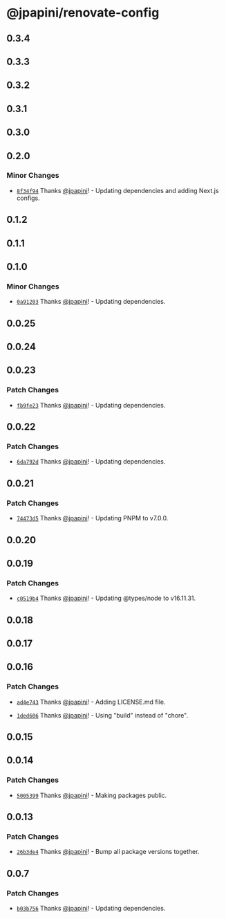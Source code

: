 # @jpapini/renovate-config

## 0.3.4

## 0.3.3

## 0.3.2

## 0.3.1

## 0.3.0

## 0.2.0

### Minor Changes

-   [`8f34f94`](https://github.com/jpapini/tools-javascript/commit/8f34f945baf04252b6215bdd09b93cfa7b72690b) Thanks [@jpapini](https://github.com/jpapini)! - Updating dependencies and adding Next.js configs.

## 0.1.2

## 0.1.1

## 0.1.0

### Minor Changes

-   [`0a91203`](https://github.com/jpapini/tools-javascript/commit/0a91203ed496ee42a4615300b81a7bd21e60052b) Thanks [@jpapini](https://github.com/jpapini)! - Updating dependencies.

## 0.0.25

## 0.0.24

## 0.0.23

### Patch Changes

-   [`fb9fe23`](https://github.com/jpapini/tools-javascript/commit/fb9fe23c16352a2d144aea0941ce8bb9c9f39f06) Thanks [@jpapini](https://github.com/jpapini)! - Updating dependencies.

## 0.0.22

### Patch Changes

-   [`6da792d`](https://github.com/jpapini/tools-javascript/commit/6da792d0c049a2aab1a20f1b758113e4bde110be) Thanks [@jpapini](https://github.com/jpapini)! - Updating dependencies.

## 0.0.21

### Patch Changes

-   [`74473d5`](https://github.com/jpapini/tools-javascript/commit/74473d5f663c996b167d805d79a90b37fcc85daf) Thanks [@jpapini](https://github.com/jpapini)! - Updating PNPM to v7.0.0.

## 0.0.20

## 0.0.19

### Patch Changes

-   [`c0519b4`](https://github.com/jpapini/tools-javascript/commit/c0519b47ea37db78ec96c9372dd23d01874734c9) Thanks [@jpapini](https://github.com/jpapini)! - Updating @types/node to v16.11.31.

## 0.0.18

## 0.0.17

## 0.0.16

### Patch Changes

-   [`ad4e743`](https://github.com/jpapini/tools-javascript/commit/ad4e743cdfa20c8523782cfa956fee9ea47c38e8) Thanks [@jpapini](https://github.com/jpapini)! - Adding LICENSE.md file.

*   [`1ded606`](https://github.com/jpapini/tools-javascript/commit/1ded6067b6eb110d450ac4f8e2c283865c919112) Thanks [@jpapini](https://github.com/jpapini)! - Using "build" instead of "chore".

## 0.0.15

## 0.0.14

### Patch Changes

-   [`5005399`](https://github.com/jpapini/tools-javascript/commit/5005399a883932bc9f2f0e3b90c7a2af513c89ae) Thanks [@jpapini](https://github.com/jpapini)! - Making packages public.

## 0.0.13

### Patch Changes

-   [`26b3de4`](https://github.com/jpapini/tools-javascript/commit/26b3de4c9930566b5fbcd00d0a6de22374724242) Thanks [@jpapini](https://github.com/jpapini)! - Bump all package versions together.

## 0.0.7

### Patch Changes

-   [`b03b756`](https://github.com/jpapini/tools-javascript/commit/b03b756a3ade567deea9705b39105109b80341e9) Thanks [@jpapini](https://github.com/jpapini)! - Updating dependencies.

